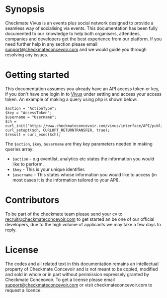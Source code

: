 # Synopsis

Checkmate Vivus is an events plus social network designed to provide a seamless way of socialising via events. This documentation has been fully documented to our knowledge to help both organisers, attendees, companies and developers get the best experience from our platform. If you need further help in any section please email support@checkmateconcevoir.com and we would guide you through resolving any issues.

# Getting started
This documentation assumes you already have an API access token or key, if you don't have one login in to [Vivus](https://www.checkmateconcevoir.com/vivus/login?redirectUrl=interface/home?ei=0&promoter=social) under setting and access your access token. An example of making a query using php is shown below:

    $action = "ActionType";
    $key = "AccessToken";
    $username = "Username";
    $ch = curl_init("https://www.checkmateconcevoir.com/vivus/interface/API/public/$action/$key/$username");
    curl_setopt($ch, CURLOPT_RETURNTRANSFER, true);
    $result = curl_exec($ch);

The `$action`, `$key`, `$username` are they key parameters needed in making queries array:

* `$action` - e.g eventlist, analytics etc states the information you would like to perform.
* `$key` - This is your unique identifier.
* `$username` - This states whose information you would like to access (in most cases it is the information tailored to your API).

# Contributors

To be part of the checkmate team please send your cv to recruit@checkmateconcevoir.com to get started an be one of our official developers, due to the high volume of applicants we may take a few days to reply.

# License

The codes and all related text in this documentation remains an intellectual property of Checkmate Concevoir and is not meant to be copied, modified and sold in whole or in part without perimission expressely granted by Checkmate Conceovoir. To get a license please email support@checkmateconcevoir.com or visit checkmateconcevoir.com to request a licence.
